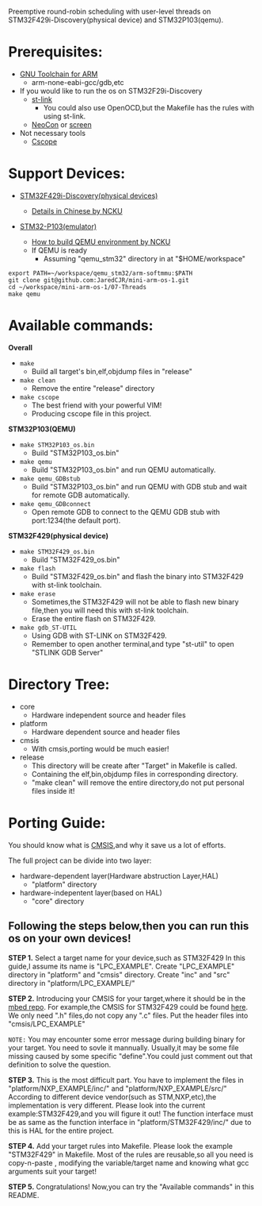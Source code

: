 Preemptive round-robin scheduling with user-level threads on STM32F429i-Discovery(physical device) and STM32P103(qemu).

Prerequisites:
=========================
- [GNU Toolchain for ARM](https://launchpad.net/gcc-arm-embedded)
  - arm-none-eabi-gcc/gdb,etc
- If you would like to run the os on STM32F29i-Discovery
  - [st-link](https://github.com/texane/stlink)
    - You could also use OpenOCD,but the Makefile has the rules with using st-link.
  - [NeoCon](http://wiki.openmoko.org/wiki/NeoCon) or [screen](http://www.commandlinefu.com/commands/view/6130/use-screen-as-a-terminal-emulator-to-connect-to-serial-consoles)
- Not necessary tools
  - [Cscope](http://cscope.sourceforge.net/)


Support Devices:
=========================
- [STM32F429i-Discovery(physical devices)](http://www2.st.com/content/st_com/en/products/evaluation-tools/product-evaluation-tools/mcu-eval-tools/stm32-mcu-eval-tools/stm32-mcu-discovery-kits/32f429idiscovery.html)
  - [Details in Chinese by NCKU](http://wiki.csie.ncku.edu.tw/embedded/STM32F429)

- [STM32-P103(emulator)](http://beckus.github.io/qemu_stm32/)
  - [How to build QEMU environment by NCKU](http://wiki.csie.ncku.edu.tw/embedded/Lab39)
  - If QEMU is ready
    - Assuming "qemu_stm32" directory in at "$HOME/workspace"
```
export PATH=~/workspace/qemu_stm32/arm-softmmu:$PATH
git clone git@github.com:JaredCJR/mini-arm-os-1.git
cd ~/workspace/mini-arm-os-1/07-Threads
make qemu
```

Available commands:
=========================

**Overall**
  - `make`
    - Build all target's bin,elf,objdump files in "release"
  - `make clean`
    - Remove the entire "release" directory
  - `make cscope`
    - The best friend with your powerful VIM!
    - Producing cscope file in this project.

**STM32P103(QEMU)**
  - `make STM32P103_os.bin`
    - Build "STM32P103_os.bin"
  - `make qemu`
    - Build "STM32P103_os.bin" and run QEMU automatically.
  - `make qemu_GDBstub`
    - Build "STM32P103_os.bin" and run QEMU with GDB stub and wait for remote GDB automatically.
  - `make qemu_GDBconnect`
    - Open remote GDB to connect to the QEMU GDB stub with port:1234(the default port).

**STM32F429(physical device)**
  - `make STM32F429_os.bin`
    - Build "STM32F429_os.bin"
  - `make flash`
    - Build "STM32F429_os.bin" and flash the binary into STM32F429 with st-link toolchain.
  - `make erase`
    - Sometimes,the STM32F429 will not be able to flash new binary file,then you will need this with st-link toolchain.
    - Erase the entire flash on STM32F429.
  - `make gdb_ST-UTIL`
    - Using GDB with ST-LINK on STM32F429.
    - Remember to open another terminal,and type "st-util" to open "STLINK GDB Server"



Directory Tree:
======================
- core
  - Hardware independent source and header files
- platform
  - Hardware dependent source and header files
- cmsis
  - With cmsis,porting would be much easier!
- release
  - This directory will be create after "Target" in Makefile is called.
  - Containing the elf,bin,objdump files in corresponding directory.
  - "make clean" will remove the entire directory,do not put personal files inside it!


Porting Guide:
======================
You should know what is [CMSIS](http://www.arm.com/products/processors/cortex-m/cortex-microcontroller-software-interface-standard.php),and why it save us a lot of efforts.

The full project can be divide into two layer:
- hardware-dependent layer(Hardware abstruction Layer,HAL)
  - "platform" directory
- hardware-indepentent layer(based on HAL)
  - "core" directory

Following the steps below,then you can run this os on your own devices!
----------------------------------------------------------------------------

**STEP 1.**
Select a target name for your device,such as STM32F429
In this guide,I assume its name is "LPC_EXAMPLE".
Create "LPC_EXAMPLE" directory in "platform" and "cmsis" directory.
Create "inc" and "src" directory in "platform/LPC_EXAMPLE/"


**STEP 2.**
Introducing your CMSIS for your target,where it should be in the [mbed repo](https://github.com/mbedmicro/mbed/tree/master/libraries/mbed/targets/cmsis).
For example,the CMSIS for STM32F429 could be found [here](https://github.com/mbedmicro/mbed/tree/master/libraries/mbed/targets/cmsis/TARGET_STM/TARGET_STM32F4/TARGET_DISCO_F429ZI).
We only need ".h" files,do not copy any ".c" files.
Put the header files into "cmsis/LPC_EXAMPLE"

`NOTE:` 
You may encounter some error message during building binary for your target.
You need to sovle it mannually.
Usually,it may be some file missing caused by some specific "define".You could just comment out that definition to solve the question.


**STEP 3.**
This is the most difficult part.
You have to implement the files in "platform/NXP_EXAMPLE/inc/" and "platform/NXP_EXAMPLE/src/"
According to different device vendor(such as STM,NXP,etc),the implementation is very different.
Please look into the current example:STM32F429,and you will figure it out!
The function interface must be as same as the function interface in "platform/STM32F429/inc/" due to this is HAL for the entire project.


**STEP 4.**
Add your target rules into Makefile.
Please look the example "STM32F429" in Makefile.
Most of the rules are reusable,so all you need is copy-n-paste , modifying the variable/target name and knowing what gcc arguments suit your target!



**STEP 5.**
Congratulations!
Now,you can try the "Available commands" in this README.





